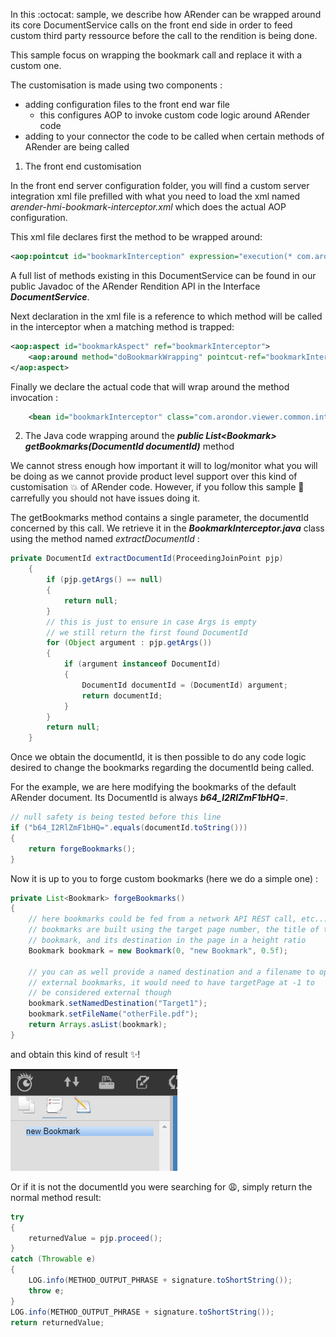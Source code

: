 In this :octocat: sample, we describe how ARender can be wrapped around its core DocumentService calls on the front end side in order to feed custom third party ressource before the call to the rendition is being done.

This sample focus on wrapping the bookmark call and replace it with a custom one.


The customisation is made using two components : 
* adding configuration files to the front end war file
  * this configures AOP to invoke custom code logic around ARender code
* adding to your connector the code to be called when certain methods of ARender are being called

1. The front end customisation

In the front end server configuration folder, you will find a custom server integration xml file prefilled with what you need to load the xml named *arender-hmi-bookmark-interceptor.xml* which does the actual AOP configuration.

This xml file declares first the method to be wrapped around: 

``` xml
<aop:pointcut id="bookmarkInterception" expression="execution(* com.arondor.viewer.common.rendition.connector.ClientDocumentService.getBookmarks(..))" />
```
A full list of methods existing in this DocumentService can be found in our public Javadoc of the ARender Rendition API in the Interface *__DocumentService__*.


Next declaration in the xml file is a reference to which method will be called in the interceptor when a matching method is trapped:

``` xml
<aop:aspect id="bookmarkAspect" ref="bookmarkInterceptor">
    <aop:around method="doBookmarkWrapping" pointcut-ref="bookmarkInterception" />
</aop:aspect>
```

Finally we declare the actual code that will wrap around the method invocation : 

``` xml
	<bean id="bookmarkInterceptor" class="com.arondor.viewer.common.interceptor.BookmarkInterceptor" />
```

2. The Java code wrapping around the *__public List\<Bookmark\> getBookmarks(DocumentId documentId)__* method

We cannot stress enough how important it will to log/monitor what you will be doing as we cannot provide product level support over this kind of customisation :boom: of ARender code. However, if you follow this sample :wrench: carrefully you should not have issues doing it. 

The getBookmarks method contains a single parameter, the documentId concerned by this call. We retrieve it in the *__BookmarkInterceptor.java__* class using the method named *extractDocumentId* : 

``` java
private DocumentId extractDocumentId(ProceedingJoinPoint pjp)
    {
        if (pjp.getArgs() == null)
        {
            return null;
        }
        // this is just to ensure in case Args is empty
        // we still return the first found DocumentId
        for (Object argument : pjp.getArgs())
        {
            if (argument instanceof DocumentId)
            {
                DocumentId documentId = (DocumentId) argument;
                return documentId;
            }
        }
        return null;
    }
```

Once we obtain the documentId, it is then possible to do any code logic desired to change the bookmarks regarding the documentId being called.

For the example, we are here modifying the bookmarks of the default ARender document. Its DocumentId is always _**b64_I2RlZmF1bHQ=**_.

``` java
// null safety is being tested before this line
if ("b64_I2RlZmF1bHQ=".equals(documentId.toString()))
{
    return forgeBookmarks();
}
```

Now it is up to you to forge custom bookmarks (here we do a simple one) : 

``` java
private List<Bookmark> forgeBookmarks()
{
    // here bookmarks could be fed from a network API REST call, etc...
    // bookmarks are built using the target page number, the title of the
    // bookmark, and its destination in the page in a height ratio
    Bookmark bookmark = new Bookmark(0, "new Bookmark", 0.5f);

    // you can as well provide a named destination and a filename to open
    // external bookmarks, it would need to have targetPage at -1 to 
    // be considered external though
    bookmark.setNamedDestination("Target1");
    bookmark.setFileName("otherFile.pdf");
    return Arrays.asList(bookmark);
}
```
and obtain this kind of result :sparkles:! 

![](images/result.png?raw=true)

Or if it is not the documentId you were searching for :weary:, simply return the normal method result: 

``` java
try
{
    returnedValue = pjp.proceed();
}
catch (Throwable e)
{
    LOG.info(METHOD_OUTPUT_PHRASE + signature.toShortString());
    throw e;
}
LOG.info(METHOD_OUTPUT_PHRASE + signature.toShortString());
return returnedValue;
```